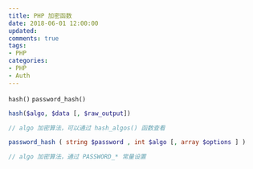 ```yaml
---
title: PHP 加密函数
date: 2018-06-01 12:00:00
updated:
comments: true
tags:
- PHP
categories:
- PHP
- Auth
---
```


`hash()` `password_hash()`

<!--more-->

```php
hash($algo, $data [, $raw_output])

// algo 加密算法，可以通过 hash_algos() 函数查看

password_hash ( string $password , int $algo [, array $options ] )

// algo 加密算法，通过 PASSWORD_* 常量设置 
```
